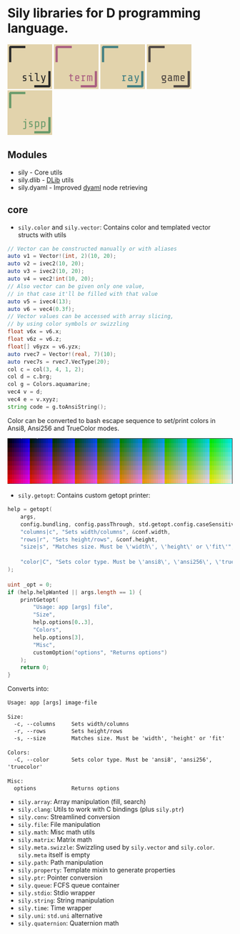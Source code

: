 # Sily libraries for D programming language.
<!-- <img src="readme/logo.png" width="100px" style="margin-right:10px;"> -->
<!-- <img src="readme/logo-ray.png" width="100px" style="margin-right:10px;"> -->
<!-- <img align="left" src="readme/logo-term.png" width="100px" style="margin-right:10px;"> -->
<!-- <img align="left" src="readme/logo-jspp.png" width="100px" style="margin-right:10px;"> -->
<!-- <img align="left" src="readme/logo-game.png" width="100px" style="margin-right:10px;"> -->

[![](readme/logo.png)](https://github.com/al1-ce/sily-dlang)
[![](readme/logo-term.png)](https://github.com/al1-ce/sily-terminal)
[![](readme/logo-ray.png)](https://github.com/al1-ce/sily-raylib)
[![](readme/logo-game.png)](https://github.com/al1-ce/sily-gamelib)
[![](readme/logo-jspp.png)](https://github.com/al1-ce/sily-jspp)

## Modules

* sily - Core utils
* sily.dlib - [DLib](https://github.com/gecko0307/dlib) utils
* sily.dyaml - Improved [dyaml](https://github.com/dlang-community/D-YAML) node retrieving

## core
* `sily.color` and `sily.vector`: Contains color and templated vector structs with utils
```d
// Vector can be constructed manually or with aliases
auto v1 = Vector!(int, 2)(10, 20);
auto v2 = ivec2(10, 20);
auto v3 = ivec2(10, 20);
auto v4 = vec2!int(10, 20);
// Also vector can be given only one value,
// in that case it'll be filled with that value
auto v5 = ivec4(13);
auto v6 = vec4(0.3f);
// Vector values can be accessed with array slicing,
// by using color symbols or swizzling
float v6x = v6.x;
float v6z = v6.z;
float[] v6yzx = v6.yzx;
auto rvec7 = Vector!(real, 7)(10);
auto rvec7s = rvec7.VecType(20);
col c = col(3, 4, 1, 2);
col d = c.brg;
col g = Colors.aquamarine;
vec4 v = d;
vec4 e = v.xyyz;
string code = g.toAnsiString();
```
Color can be converted to bash escape sequence to set/print colors in Ansi8, Ansi256 and TrueColor modes.

![](readme/color.png)

* `sily.getopt`: Contains custom getopt printer:
```d
help = getopt(
    args,
    config.bundling, config.passThrough, std.getopt.config.caseSensitive,
    "columns|c", "Sets width/columns", &conf.width,
    "rows|r", "Sets height/rows", &conf.height,
    "size|s", "Matches size. Must be \'width\', \'height\' or \'fit\'", &conf.size,

    "color|C", "Sets color type. Must be \'ansi8\', \'ansi256\', \'truecolor\'", &conf.color,
);

uint _opt = 0;
if (help.helpWanted || args.length == 1) {
    printGetopt(
        "Usage: app [args] file",
        "Size",
        help.options[0..3],
        "Colors",
        help.options[3],
        "Misc",
        customOption("options", "Returns options")
    );
    return 0;
}
```
Converts into:
```
Usage: app [args] image-file

Size:
  -c, --columns     Sets width/columns
  -r, --rows        Sets height/rows
  -s, --size        Matches size. Must be 'width', 'height' or 'fit'

Colors:
  -C, --color       Sets color type. Must be 'ansi8', 'ansi256', 'truecolor'

Misc:
  options           Returns options
```
* `sily.array`: Array manipulation (fill, search)
* `sily.clang`: Utils to work with C bindings (plus `sily.ptr`)
* `sily.conv`: Streamlined conversion
* `sily.file`: File manipulation
* `sily.math`: Misc math utils
* `sily.matrix`: Matrix math
* `sily.meta.swizzle`: Swizzling used by `sily.vector` and `sily.color`. `sily.meta` itself is empty
* `sily.path`: Path manipulation
* `sily.property`: Template mixin to generate properties
* `sily.ptr`: Pointer conversion
* `sily.queue`: FCFS queue container
* `sily.stdio`: Stdio wrapper
* `sily.string`: String manipulation
* `sily.time`: Time wrapper
* `sily.uni`: `std.uni` alternative
* `sily.quaternion`: Quaternion math

